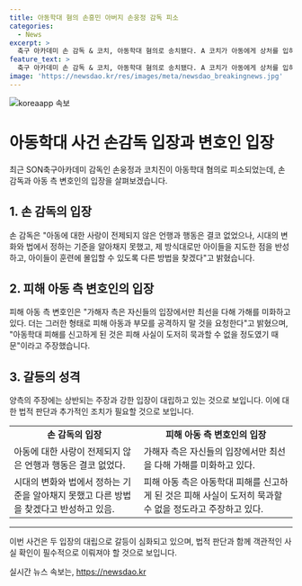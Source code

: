 ```yaml
---
title: 아동학대 혐의 손흥민 아버지 손웅정 감독 피소
categories:
  - News
excerpt: >
  축구 아카데미 손 감독 & 코치, 아동학대 혐의로 송치됐다. A 코치가 아동에게 상처를 입히고, 욕설 및 폭력사건이 불거졌다. 손 감독은 거친 표현과 체벌에 대해 반성하며 사과했지만, 피해 아동 측 변호인은 가해자 측의 미화와 2차 가해로 지적하며 합의금 요구를 거부하고 법적 조치를 취할 것을 밝혔다. 피해 아동 측은 SON축구아카데미의 권력에도 불구하고 아동학대 사실을 신고한 것으로 밝혔다. (단어 수: 88)
feature_text: >
  축구 아카데미 손 감독 & 코치, 아동학대 혐의로 송치됐다. A 코치가 아동에게 상처를 입히고, 욕설 및 폭력사건이 불거졌다. 손 감독은 거친 표현과 체벌에 대해 반성하며 사과했지만, 피해 아동 측 변호인은 가해자 측의 미화와 2차 가해로 지적하며 합의금 요구를 거부하고 법적 조치를 취할 것을 밝혔다. 피해 아동 측은 SON축구아카데미의 권력에도 불구하고 아동학대 사실을 신고한 것으로 밝혔다. (단어 수: 88)
image: 'https://newsdao.kr/res/images/meta/newsdao_breakingnews.jpg'
---
```


<p><img src="https://newsdao.kr/res/images/meta/newsdao_breakingnews.jpg" alt="koreaapp 속보" /></p>

<h1>아동학대 사건 손감독 입장과 변호인 입장</h1>

<p data-ke-size="size16">최근 SON축구아카데미 감독인 손웅정과 코치진이 아동학대 혐의로 피소되었는데, 손 감독과 아동 측 변호인의 입장을 살펴보겠습니다.</p>

<h2>1. 손 감독의 입장</h2>

<p data-ke-size="size16">손 감독은 "아동에 대한 사랑이 전제되지 않은 언행과 행동은 결코 없었으나, 시대의 변화와 법에서 정하는 기준을 알아채지 못했고, 제 방식대로만 아이들을 지도한 점을 반성하고, 아이들이 훈련에 몰입할 수 있도록 다른 방법을 찾겠다"고 밝혔습니다.</p>

<h2>2. 피해 아동 측 변호인의 입장</h2>

<p data-ke-size="size16">피해 아동 측 변호인은 "가해자 측은 자신들의 입장에서만 최선을 다해 가해를 미화하고 있다. 더는 그러한 형태로 피해 아동과 부모를 공격하지 말 것을 요청한다"고 밝혔으며, "아동학대 피해를 신고하게 된 것은 피해 사실이 도저히 묵과할 수 없을 정도였기 때문"이라고 주장했습니다.</p>

<h2>3. 갈등의 성격</h2>

<p data-ke-size="size16">양측의 주장에는 상반되는 주장과 강한 입장이 대립하고 있는 것으로 보입니다. 이에 대한 법적 판단과 추가적인 조치가 필요할 것으로 보입니다.</p>

<table>
    <tr>
        <td style="text-align: center; height: 17px;"><b>손 감독의 입장</b></td>
        <td style="text-align: center; height: 17px;"><b>피해 아동 측 변호인의 입장</b></td>
    </tr>
    <tr>
        <td>아동에 대한 사랑이 전제되지 않은 언행과 행동은 결코 없었다.</td>
        <td>가해자 측은 자신들의 입장에서만 최선을 다해 가해를 미화하고 있다.</td>
    </tr>
    <tr>
        <td>시대의 변화와 법에서 정하는 기준을 알아채지 못했고 다른 방법을 찾겠다고 반성하고 있음.</td>
        <td>피해 아동 측은 아동학대 피해를 신고하게 된 것은 피해 사실이 도저히 묵과할 수 없을 정도라고 주장하고 있다.</td>
    </tr>
</table>

<hr>

<p data-ke-size="size16">이번 사건은 두 입장의 대립으로 갈등이 심화되고 있으며, 법적 판단과 함께 객관적인 사실 확인이 필수적으로 이뤄져야 할 것으로 보입니다. </p>
실시간 뉴스 속보는, <a href="https://newsdao.kr" rel="dofollow">https://newsdao.kr</a>


